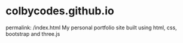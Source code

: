 # colbycodes.github.io
permalink: /index.html
My personal portfolio site built using html, css, bootstrap and three.js
